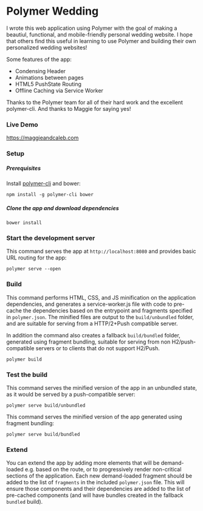 # Polymer Wedding

I wrote this web application using Polymer with the goal of making a beautiul, functional, and mobile-friendly personal wedding website.  I hope that others find this useful in learning to use Polymer and building their own personalized wedding websites!

Some features of the app:
- Condensing Header
- Animations between pages
- HTML5 PushState Routing
- Offline Caching via Service Worker

Thanks to the Polymer team for all of their hard work and the excellent polymer-cli.  And thanks to Maggie for saying yes!

### Live Demo

https://maggieandcaleb.com

### Setup

##### Prerequisites

Install [polymer-cli](https://github.com/Polymer/polymer-cli) and bower:

    npm install -g polymer-cli bower

##### Clone the app and download dependencies

    bower install

### Start the development server

This command serves the app at `http://localhost:8080` and provides basic URL
routing for the app:

    polymer serve --open


### Build

This command performs HTML, CSS, and JS minification on the application
dependencies, and generates a service-worker.js file with code to pre-cache the
dependencies based on the entrypoint and fragments specified in `polymer.json`.
The minified files are output to the `build/unbundled` folder, and are suitable
for serving from a HTTP/2+Push compatible server.

In addition the command also creates a fallback `build/bundled` folder,
generated using fragment bundling, suitable for serving from non
H2/push-compatible servers or to clients that do not support H2/Push.

    polymer build

### Test the build

This command serves the minified version of the app in an unbundled state, as it would
be served by a push-compatible server:

    polymer serve build/unbundled

This command serves the minified version of the app generated using fragment bundling:

    polymer serve build/bundled

### Extend

You can extend the app by adding more elements that will be demand-loaded
e.g. based on the route, or to progressively render non-critical sections
of the application.  Each new demand-loaded fragment should be added to the
list of `fragments` in the included `polymer.json` file.  This will ensure
those components and their dependencies are added to the list of pre-cached
components (and will have bundles created in the fallback `bundled` build).
